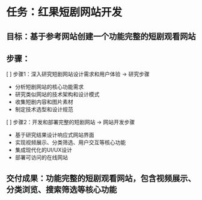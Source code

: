 # 任务：红果短剧网站开发

## 目标：基于参考网站创建一个功能完整的短剧观看网站

## 步骤：

[ ] 步骤1：深入研究短剧网站设计需求和用户体验 → 研究步骤
  - 分析短剧网站的核心功能需求
  - 研究类似网站的技术架构和设计模式
  - 收集短剧内容和图片素材
  - 制定技术选型和设计规范

[ ] 步骤2：开发和部署完整的短剧网站 → 网站开发步骤
  - 基于研究结果设计响应式网站界面
  - 实现视频展示、分类筛选、用户交互等核心功能
  - 集成现代化的UI/UX设计
  - 部署可访问的在线网站

## 交付成果：功能完整的短剧观看网站，包含视频展示、分类浏览、搜索筛选等核心功能